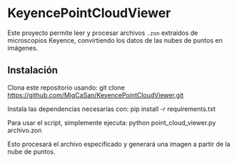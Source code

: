# KeyencePointCloudViewer

Este proyecto permite leer y procesar archivos `.zon` extraídos de microscopios Keyence, convirtiendo los datos de las nubes de puntos en imágenes.

## Instalación

Clona este repositorio usando:
git clone https://github.com/MigCaSan/KeyencePointCloudViewer.git

Instala las dependencias necesarias con:
pip install -r requirements.txt

Para usar el script, simplemente ejecuta:
python point_cloud_viewer.py archivo.zon

Esto procesará el archivo especificado y generará una imagen a partir de la nube de puntos.
